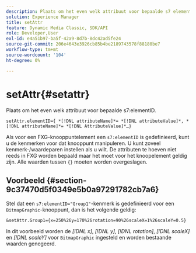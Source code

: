 ```yaml
---
description: Plaats om het even welk attribuut voor bepaalde s7 elementID.
solution: Experience Manager
title: setAttr
feature: Dynamic Media Classic, SDK/API
role: Developer,User
exl-id: e4a51b97-ba5f-42a9-8d7b-8dc42ad5fe24
source-git-commit: 206e4643e3926cb85b4be2189743578f88180be7
workflow-type: tm+mt
source-wordcount: '104'
ht-degree: 0%

---
```


# setAttr{#setattr}

Plaats om het even welk attribuut voor bepaalde s7:elementID.

`setAttr.elementID={ *[!DNL attributeName]*= *[!DNL attributeValue]*, *[!DNL attributeName]*= *[!DNL AttributeValue]*…}`

Als voor een FXG-knooppuntelement een `s7:elementID` is gedefinieerd, kunt u de kenmerken voor dat knooppunt manipuleren. U kunt zoveel kenmerk-/waardeparen instellen als u wilt. De attributen te hoeven niet reeds in FXG worden bepaald maar het moet voor het knoopelement geldig zijn. Alle waarden tussen `{}` moeten worden overgeslagen.

## Voorbeeld {#section-9c37470d5f0349e5b0a97291782cb7a6}

Stel dat een `s7:elementID="Group1"`-kenmerk is gedefinieerd voor een `BitmapGraphic`-knooppunt, dan is het volgende geldig:

`&setAttr.Group1={x=250%26y=170%26rotation=90%26scaleX=1%26scaleY=0.5}`

In dit voorbeeld worden de *[!DNL x]*, *[!DNL y]*, *[!DNL rotation]*, *[!DNL scaleX]* en *[!DNL scaleY]* voor `BitmapGraphic` ingesteld en worden bestaande waarden genegeerd.
